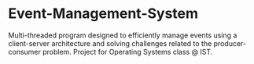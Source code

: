 # Event-Management-System
Multi-threaded program designed to efficiently manage events using a client-server architecture and solving challenges related to the producer-consumer problem. Project for Operating Systems class @ IST.
